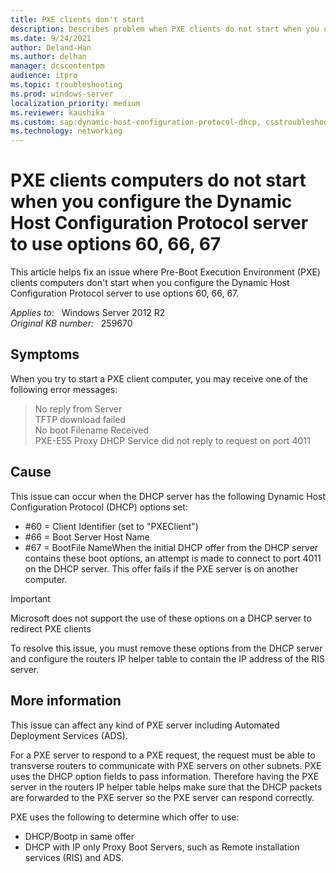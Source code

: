 ```yaml
---
title: PXE clients don't start
description: Describes problem when PXE clients do not start when you use Dynamic Host Configuration Protocol options 60, 66, 67 on the DHCP server.
ms.date: 9/24/2021
author: Deland-Han
ms.author: delhan
manager: dcscontentpm
audience: itpro
ms.topic: troubleshooting
ms.prod: windows-server
localization_priority: medium
ms.reviewer: kaushika
ms.custom: sap:dynamic-host-configuration-protocol-dhcp, csstroubleshoot
ms.technology: networking
---
```

# PXE clients computers do not start when you configure the Dynamic Host Configuration Protocol server to use options 60, 66, 67

This article helps fix an issue where Pre-Boot Execution Environment (PXE) clients computers don't start when you configure the Dynamic Host Configuration Protocol server to use options 60, 66, 67.

_Applies to:_ &nbsp; Windows Server 2012 R2  
_Original KB number:_ &nbsp; 259670

## Symptoms

When you try to start a PXE client computer, you may receive one of the following error messages:  
>No reply from Server  
TFTP download failed  
No boot Filename Received  
PXE-E55 Proxy DHCP Service did not reply to request on port 4011  

## Cause

This issue can occur when the DHCP server has the following Dynamic Host Configuration Protocol (DHCP) options set:

- #60 = Client Identifier (set to "PXEClient")
- #66 = Boot Server Host Name
- #67 = BootFile NameWhen the initial DHCP offer from the DHCP server contains these boot options, an attempt is made to connect to port 4011 on the DHCP server. This offer fails if the PXE server is on another computer.

> [!IMPORTANT]
> Microsoft does not support the use of these options on a DHCP server to redirect PXE clients

To resolve this issue, you must remove these options from the DHCP server and configure the routers IP helper table to contain the IP address of the RIS server.

## More information

This issue can affect any kind of PXE server including Automated Deployment Services (ADS).

For a PXE server to respond to a PXE request, the request must be able to transverse routers to communicate with PXE servers on other subnets. PXE uses the DHCP option fields to pass information. Therefore having the PXE server in the routers IP helper table helps make sure that the DHCP packets are forwarded to the PXE server so the PXE server can respond correctly.

PXE uses the following to determine which offer to use:

- DHCP/Bootp in same offer
- DHCP with IP only Proxy Boot Servers, such as Remote installation services (RIS) and ADS.
